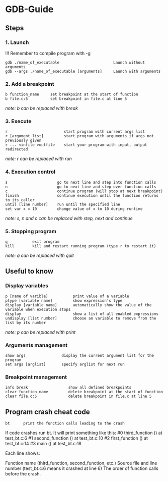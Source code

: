 # GDB-Guide

## Steps

### 1.  Launch
!!! Remember to compile program with -g
```
gdb ./name_of_executable                        Launch without arguments
gdb --args ./name_of_executable [arguments]     Launch with arguments
```
### 2.  Add a breakpoint
```
b function_name     set breakpoint at the start of function
b file.c:5          set breakpoint in file.c at line 5
```
*note: b can be replaced with break*

### 3.  Execute
```
r                         start program with current args list
r [argument list]         start program with arguments if args not previously given
r ... <infile >outfile    start your program with input, output redirected
```
*note: r can be replaced with run*

### 4.	Execution control
```
s                      go to next line and step into function calls
n                      go to next line and step over function calls
c                      continue program (will stop at next breakpoint)
finish                 continue execution until the function returns to its caller
until [line number]    run until the specified line
set var x = 10         change value of x to 10 during runtime
```
*note: s, n and c can be replaced with step, next and continue*

### 5.  Stopping program
```
q           exit program
kill        kill and restart running program (type r to restart it)
```
*note: q can be replaced with quit*

## Useful to know

### Display variables
```
p [name of varible]           print value of a variable
ptype [variable name]         show expression's type
display [variable name]       automatically show the value of the variable when execution stops
display                       show a list of all enabled expressions
undisplay [list number]       choose an variable to remove from the list by its number
```
*note: p can be replaced with print*

### Arguments management
```
show args                display the current argument list for the program
set args [arglist]       specify arglist for next run
```
### Breakpoint management
```
info break                  show all defined breakpoints
clear function_name         delete breakpoint at the start of function
clear file.c:5              delete breakpoint in file.c at line 5
```
## Program crash cheat code
```
bt      print the function calls leading to the crash
```
If code crashes run bt. It will print something like this:
  #0  third_function () at test_bt.c:6
  #1  second_function () at test_bt.c:10
  #2  first_function () at test_bt.c:14
  #3  main () at test_bt.c:18

Each line shows:

Function name (third_function, second_function, etc.)
Source file and line number (test_bt.c:6 means it crashed at line 6)
The order of function calls before the crash.
